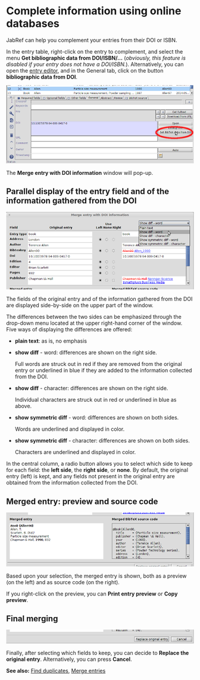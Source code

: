# Complete information using online databases

JabRef can help you complement your entries from their DOI or ISBN.

In the entry table, right-click on the entry to complement, and select the menu **Get bibliographic data from DOI/ISBN/...** \(_obviously, this feature is disabled if your entry does not have a DOI/ISBN._\). Alternatively, you can open the [entry editor](../advanced/entryeditor/), and in the General tab, click on the button  **bibliographic data from DOI**.

![Screenshot of general tab](../.gitbook/assets/getbibtexdatafromdoi-main%20%281%29.png)

The **Merge entry with DOI information** window will pop-up.

## Parallel display of the entry field and of the information gathered from the DOI

![Screenshot of the parallel display](../.gitbook/assets/getbibtexdatafromdoi-paralleldisplay%20%281%29.png)

The fields of the original entry and of the information gathered from the DOI are displayed side-by-side on the upper part of the window.

The differences between the two sides can be emphasized through the drop-down menu located at the upper right-hand corner of the window. Five ways of displaying the differences are offered:

* **plain text**: as is, no emphasis
* **show diff** - word: differences are shown on the right side.

  Full words are struck out in red if they are removed from the original entry or underlined in blue if they are added to the information collected from the DOI.

* **show diff** - character: differences are shown on the right side.

  Individual characters are struck out in red or underlined in blue as above.

* **show symmetric diff** - word: differences are shown on both sides.

  Words are underlined and displayed in color.

* **show symmetric diff** - character: differences are shown on both sides.

  Characters are underlined and displayed in color.

In the central column, a radio button allows you to select which side to keep for each field: the **left side**, the **right side**, or **none**. By default, the original entry \(left\) is kept, and any fields not present in the original entry are obtained from the information collected from the DOI.

## Merged entry: preview and source code

![Screenshot of the preview and source code for the merged entry](../.gitbook/assets/getbibtexdatafromdoi-previewandcode%20%281%29.png)

Based upon your selection, the merged entry is shown, both as a preview \(on the left\) and as source code \(on the right\).

If you right-click on the preview, you can **Print entry preview** or **Copy preview**.

## Final merging

![Screenshot of choosing to replace the original entry or not](../.gitbook/assets/getbibtexdatafromdoi-selecting%20%281%29.png)

Finally, after selecting which fields to keep, you can decide to **Replace the original entry**. Alternatively, you can press **Cancel**.

**See also:** [Find duplicates](findduplicates.md), [Merge entries](mergeentries.md)

